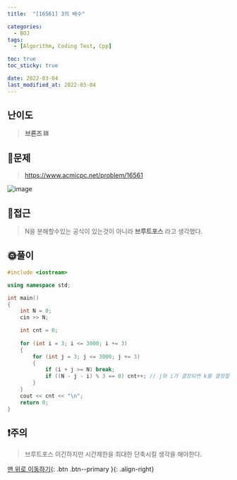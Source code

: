 ```yaml
---
title:  "[16561] 3의 배수" 

categories:
  - BOJ
tags:
  - [Algorithm, Coding Test, Cpp]

toc: true
toc_sticky: true

date: 2022-03-04
last_modified_at: 2022-03-04
---
```


## 난이도
> **브론즈 III**


## 📜문제
> <https://www.acmicpc.net/problem/16561>

![image](https://user-images.githubusercontent.com/81313733/156703547-04dff9eb-003c-4269-8b23-40bf6c0bd11e.png)

## 🔎접근
> N을 분해할수있는 공식이 있는것이 아니라 **브루트포스** 라고 생각했다.

## 🌞풀이
```c++
#include <iostream>

using namespace std;

int main()
{
	int N = 0;
	cin >> N;

	int cnt = 0;
	
	for (int i = 3; i <= 3000; i += 3)
	{
		for (int j = 3; j <= 3000; j += 3)
		{
			if (i + j >= N) break;
			if ((N - j - i) % 3 == 0) cnt++; // j와 i가 결정되면 k를 결정할수있다.
		}
	}
	cout << cnt << "\n";
	return 0;
}
```

## ❗주의
> 브루트포스 이긴하지만 시간제한을 최대한 단축시킬 생각을 해야한다.

[맨 위로 이동하기](#){: .btn .btn--primary }{: .align-right}